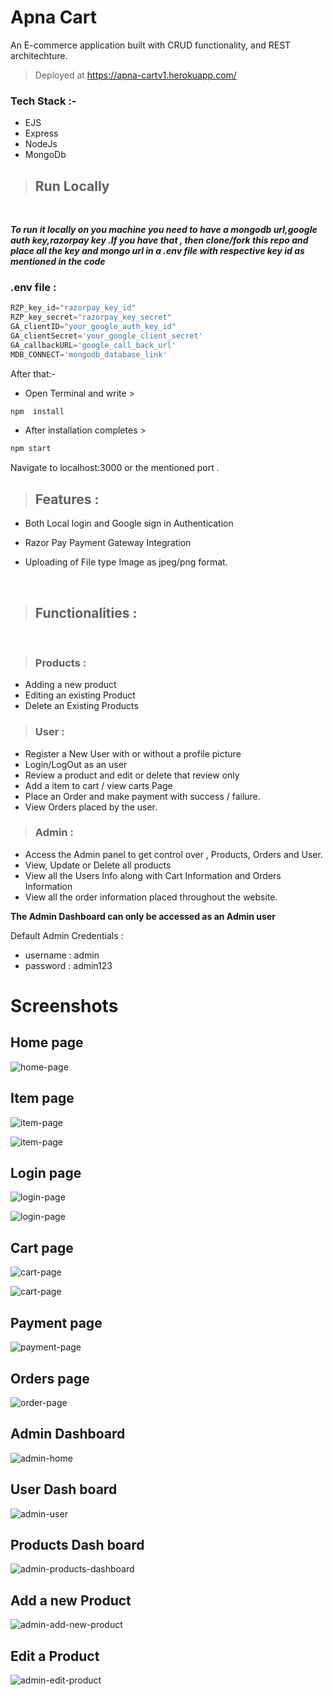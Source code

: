 # Apna Cart

An E-commerce application built with CRUD functionality, and REST architechture.

> Deployed at  https://apna-cartv1.herokuapp.com/

### Tech Stack :-
- EJS
- Express
- NodeJs
- MongoDb

> ## Run Locally

<br>

***To run it locally on you machine you need to have a mongodb url,google auth key,razorpay key .If you have that , then clone/fork this repo and place all the key and mongo url in a .env file with respective key id as mentioned in the code***

### **.env file :** 
``` javascript
RZP_key_id="razorpay_key_id"
RZP_key_secret="razorpay_key_secret"
GA_clientID="your_google_auth_key_id"
GA_clientSecret='your_google_client_secret'
GA_callbackURL='google_call_back_url'
MDB_CONNECT='mongodb_database_link'
```

After that:-

- Open Terminal and write  >
``` bash
npm  install
```

- After installation completes  > 
``` bash
npm start
```
Navigate to localhost:3000 or the mentioned port .

> ## Features :
-  Both Local login and Google  sign in Authentication

- Razor Pay Payment Gateway Integration

- Uploading of File type Image as jpeg/png format.
<br>

> ## **Functionalities :**
<br>

> ### **Products** :

- Adding a new product 
- Editing an existing Product
- Delete an Existing Products

> ### **User** :
- Register a New User with or without a profile picture
- Login/LogOut as an user
- Review a product and edit or delete that review only
- Add a item to cart / view carts Page
- Place an Order and make payment with success / failure.
- View Orders placed by the user.

>### **Admin** :
- Access the Admin panel to get control over , Products, Orders and User.
- View, Update or Delete all products
- View all the Users Info along with Cart Information and Orders Information
- View all the order information placed throughout the website.



**The Admin Dashboard can only be accessed as an Admin user**

Default Admin Credentials : 
- username : admin
- password : admin123

# Screenshots

## Home page

![home-page](public/images/home.png) 

## Item page
![item-page](public/images/item.png)

![item-page](public/images/item-m.png)

## Login page

![login-page](public/images/login.png)

![login-page](public/images/login-m.png)
## Cart page
![cart-page](public/images/cart.png)

![cart-page](public/images/cart-m.png)

## Payment page 
![payment-page](public/images/payment.png)

## Orders page 

![order-page](public/images/orders.png)

## Admin Dashboard

![admin-home](public/images/admin-home.png)

## User Dash board
![admin-user](public/images/admin-users.png)

## Products Dash board
![admin-products-dashboard](public/images/admin-products.png)

## Add a new Product
![admin-add-new-product](public/images/admin-products-new.png)

## Edit a Product

![admin-edit-product](public/images/admin-products-edit.png)
